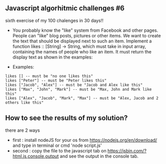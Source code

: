 ## Javascript algorhitmic challenges #6
sixth exercise of my 100 chalenges in 30 days!!
* You probably know the "like" system from Facebook and other pages. People can "like" blog posts, pictures or other items. We want to create the text that should be displayed next to such an item. Implement a function likes :: [String] -> String, which must take in input array, containing the names of people who like an item. It must return the display text as shown in the examples:

* Examples:
```
likes [] -- must be "no one likes this"
likes ["Peter"] -- must be "Peter likes this"
likes ["Jacob", "Alex"] -- must be "Jacob and Alex like this"
likes ["Max", "John", "Mark"] -- must be "Max, John and Mark like this"
likes ["Alex", "Jacob", "Mark", "Max"] -- must be "Alex, Jacob and 2 others like this"

```

	
## How to see the results of my solution?
there are 2 ways
* first : install nodeJS for your os from https://nodejs.org/en/download/ and type in terminal or cmd 'node script.js'
* second : copy the file to the javascript tab on https://jsbin.com/?html,js,console,output and see the output in the console tab.